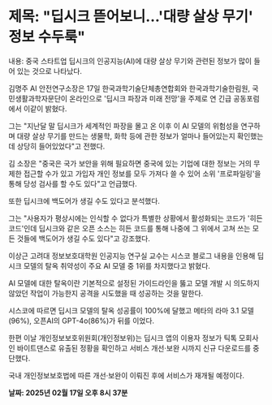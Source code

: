 # **제목: "딥시크 뜯어보니…'대량 살상 무기' 정보 수두룩"**

  내용: 중국 스타트업 딥시크의 인공지능(AI)에 대량 살상 무기와 관련된 정보가 많이 들어 있는 것으로 나타났다. 

김명주 AI 안전연구소장은 17일 한국과학기술단체총연합회와 한국과학기술한림원, 국민생활과학자문단이 온라인으로 '딥시크 파장과 미래 전망'을 주제로 연 긴급 공동포럼에서 이같이 밝혔다. 

그는 "지난달 말 딥시크가 세계적인 파장을 몰고 온 이후 이 AI 모델의 위험성을 연구하며 대량 살상 무기를 만드는 생물학, 화학 등에 관한 정보가 얼마나 들어있는지 확인했는데 상당히 들어있었다"고 전했다. 

김 소장은 "중국은 국가 보안을 위해 필요하면 중국에 있는 기업에 대한 정보는 거의 무제한 접근할 수가 있고 가입자 개인 정보를 모두 가져다 쓸 수 있어 소위 '프로파일링'을 통해 당성 검사를 할 수도 있다"고 언급했다. 

또한 딥시크에 백도어가 생길 수도 있다고 분석했다. 

그는 "사용자가 평상시에는 인식할 수 없다가 특별한 상황에서 활성화되는 코드가 '히든 코드'인데 딥시크와 같은 오픈 소스는 히든 코드를 통해 나중에 그 위에서 고쳐 쓰는 모든 것들에 백도어가 생길 수도 있다"고 강조했다. 

이상근 고려대 정보보호대학원 인공지능 연구실 교수는 시스코 블로그 내용을 인용해 딥시크 모델의 탈옥 취약성이 주요 AI 모델 중 1위를 차지했다고 밝혔다. 

AI 모델에 대한 탈옥이란 기본적으로 설정된 가이드라인을 뚫고 모델 개발 시 의도하지 않았던 작업이 가능한지 공격을 시도했을 때 성공하는 것을 말한다. 

시스코에 따르면 딥시크 모델의 탈옥 성공률이 100%에 달했고 메타의 라마 3.1 모델(96%), 오픈AI의 GPT-4o(86%)가 뒤를 이었다. 

한편 이날 개인정보보호위원회(개인정보위)는 딥시크 앱의 이용자 정보가 틱톡 모회사인 바이트댄스로 유출된 정황을 확인하고 서비스 개선·보완 시까지 신규 다운로드를 중단했다. 

국내 개인정보보호법에 따른 개선·보완이 이뤄진 후에 서비스가 재개될 예정이다.

  **날짜: 2025년 02월 17일 오후 8시 37분**